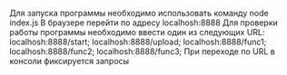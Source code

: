 Для запуска программы необходимо использовать команду node index.js
В браузере перейти по адресу localhosh:8888
Для проверки работы программы необходимо ввести один из следующих URL: localhosh:8888/start; localhosh:8888/upload; localhosh:8888/func1; localhosh:8888/func2; localhosh:8888/func3;
При переходе по URL в консоли фиксируется запросы
